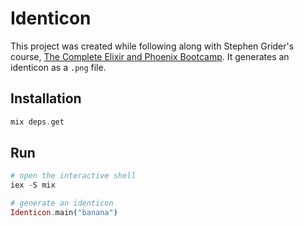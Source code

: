 # Identicon

This project was created while following along with Stephen Grider's course, [The Complete Elixir and Phoenix Bootcamp](https://www.udemy.com/course/the-complete-elixir-and-phoenix-bootcamp-and-tutorial/). It generates an identicon as a `.png` file.

## Installation

```elixir
mix deps.get
```

## Run

```elixir
# open the interactive shell
iex -S mix

# generate an identicon
Identicon.main("banana")
```